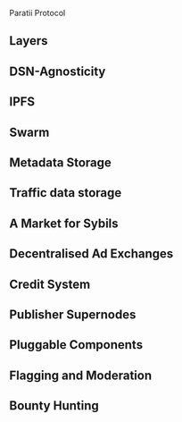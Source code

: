 Paratii Protocol

## Layers

## DSN-Agnosticity

## IPFS

## Swarm

## Metadata Storage

## Traffic data storage

## A Market for Sybils

## Decentralised Ad Exchanges

## Credit System

## Publisher Supernodes

## Pluggable Components

## Flagging and Moderation

## Bounty Hunting
